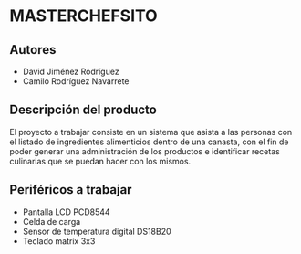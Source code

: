 # MASTERCHEFSITO

## Autores
- David Jiménez Rodríguez
- Camilo Rodríguez Navarrete

## Descripción del producto

El proyecto a trabajar consiste en un sistema que asista a las personas con el listado de ingredientes alimenticios dentro de una canasta, con el fin de poder generar una administración de los productos e identificar recetas culinarias que se puedan hacer con los mismos. 

## Periféricos a trabajar

- Pantalla LCD PCD8544
- Celda de carga
- Sensor de temperatura digital DS18B20
- Teclado matrix 3x3
